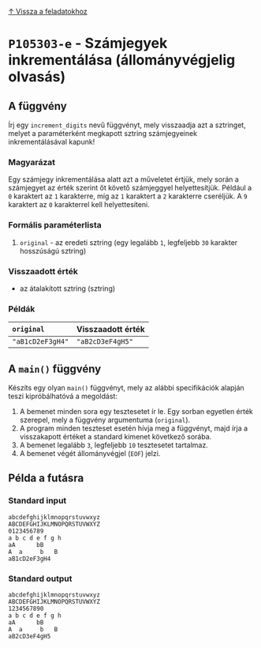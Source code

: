 
[↑ Vissza a feladatokhoz](./README.md)

# `P105303-e` - Számjegyek inkrementálása (állományvégjelig olvasás)

## A függvény

Írj egy `increment_digits` nevű függvényt, mely visszaadja azt a sztringet, melyet a paraméterként megkapott sztring számjegyeinek inkrementálásával kapunk!
### Magyarázat
Egy számjegy inkrementálása alatt azt a műveletet értjük, mely során a számjegyet az érték szerint őt követő számjeggyel helyettesítjük. Például a `0` karaktert az `1` karakterre, míg az `1` karaktert a `2` karakterre cseréljük. A `9` karaktert az `0` karakterrel kell helyettesíteni.

### Formális paraméterlista

1. `original` - az eredeti sztring (egy legalább `1`, legfeljebb `30` karakter hosszúságú sztring)

### Visszaadott érték

* az átalakított sztring (sztring)

### Példák

| `original` | Visszaadott érték | 
| :--- | :-- | 
| `"aB1cD2eF3gH4"` | `"aB2cD3eF4gH5"` | 

## A `main()` függvény

Készíts egy olyan `main()` függvényt, mely az alábbi specifikációk alapján teszi kipróbálhatóvá a megoldást:

1. A bemenet minden sora egy tesztesetet ír le. Egy sorban egyetlen érték szerepel, mely a függvény argumentuma (`original`).
1. A program minden teszteset esetén hívja meg a függvényt, majd írja a visszakapott értéket a standard kimenet következő sorába.
1. A bemenet legalább `3`, legfeljebb `10` tesztesetet tartalmaz.
1. A bemenet végét állományvégjel (`EOF`) jelzi.

## Példa a futásra

### Standard input

```
abcdefghijklmnopqrstuvwxyz
ABCDEFGHIJKLMNOPQRSTUVWXYZ
0123456789
a b c d e f g h
aA      bB
A  a     b   B
aB1cD2eF3gH4
```

### Standard output

```
abcdefghijklmnopqrstuvwxyz
ABCDEFGHIJKLMNOPQRSTUVWXYZ
1234567890
a b c d e f g h
aA      bB
A  a     b   B
aB2cD3eF4gH5
```